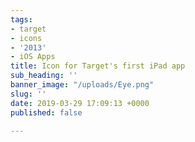 ```yaml
---
tags:
- target
- icons
- '2013'
- iOS Apps
title: Icon for Target's first iPad app
sub_heading: ''
banner_image: "/uploads/Eye.png"
slug: ''
date: 2019-03-29 17:09:13 +0000
published: false

---
```

